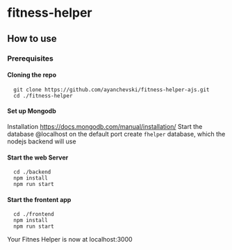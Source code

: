 # fitness-helper

## How to use


### Prerequisites
#### Cloning the repo
```
  git clone https://github.com/ayanchevski/fitness-helper-ajs.git
  cd ./fitness-helper
```

#### Set up Mongodb
Installation https://docs.mongodb.com/manual/installation/
Start the database @localhost on the default port
create `fhelper` database, which the nodejs backend will use

#### Start the web Server
```
  cd ./backend
  npm install
  npm run start
```

#### Start the frontent app
```
  cd ./frontend
  npm install
  npm run start
```

Your Fitnes Helper is now at localhost:3000
